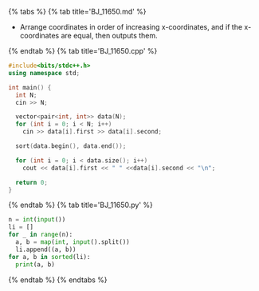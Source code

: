 {% tabs %}
{% tab title='BJ_11650.md' %}

* Arrange coordinates in order of increasing x-coordinates, and if the x-coordinates are equal, then outputs them.

{% endtab %}
{% tab title='BJ_11650.cpp' %}

```cpp
#include<bits/stdc++.h>
using namespace std;

int main() {
  int N;
  cin >> N;

  vector<pair<int, int>> data(N);
  for (int i = 0; i < N; i++)
    cin >> data[i].first >> data[i].second;

  sort(data.begin(), data.end());

  for (int i = 0; i < data.size(); i++)
    cout << data[i].first << " " <<data[i].second << "\n";

  return 0;
}
```

{% endtab %}
{% tab title='BJ_11650.py' %}

```py
n = int(input())
li = []
for _ in range(n):
  a, b = map(int, input().split())
  li.append((a, b))
for a, b in sorted(li):
  print(a, b)
```

{% endtab %}
{% endtabs %}